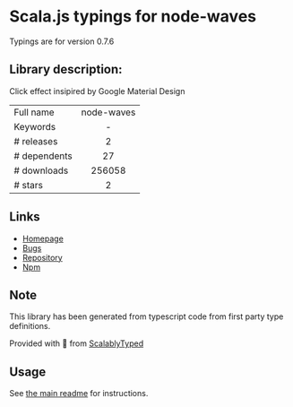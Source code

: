 
# Scala.js typings for node-waves

Typings are for version 0.7.6

## Library description:
Click effect insipired by Google Material Design

|                    |                 |
| ------------------ | :-------------: |
| Full name          | node-waves |
| Keywords           | - |
| # releases         | 2 |
| # dependents       | 27 |
| # downloads        | 256058 |
| # stars            | 2 |

## Links
- [Homepage](http://fian.my.id/Waves)
- [Bugs](https://github.com/fians/Waves/issues)
- [Repository](https://github.com/fians/Waves)
- [Npm](https://www.npmjs.com/package/node-waves)
    


## Note
This library has been generated from typescript code from first party type definitions.

Provided with :purple_heart: from [ScalablyTyped](https://github.com/oyvindberg/ScalablyTyped)

## Usage
See [the main readme](../../readme.md) for instructions.


